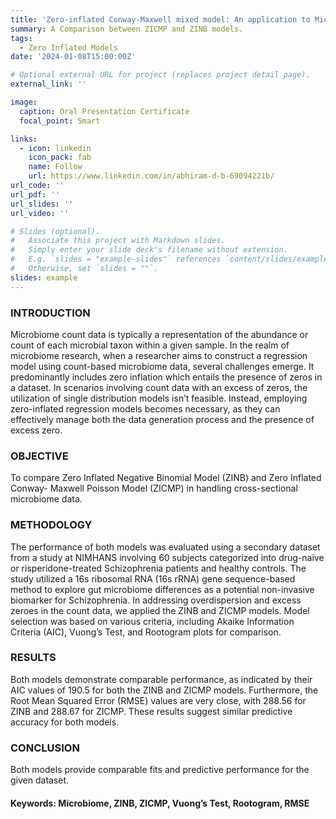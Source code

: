 ```yaml
---
title: 'Zero-inflated Conway-Maxwell mixed model: An application to Microbiome data'
summary: A Comparison between ZICMP and ZINB models.
tags:
  - Zero Inflated Models
date: '2024-01-08T15:00:00Z'

# Optional external URL for project (replaces project detail page).
external_link: ''

image:
  caption: Oral Presentation Certificate
  focal_point: Smart

links:
  - icon: linkedin
    icon_pack: fab
    name: Follow
    url: https://www.linkedin.com/in/abhiram-d-b-69094221b/
url_code: ''
url_pdf: ''
url_slides: ''
url_video: ''

# Slides (optional).
#   Associate this project with Markdown slides.
#   Simply enter your slide deck's filename without extension.
#   E.g. `slides = "example-slides"` references `content/slides/example-slides.md`.
#   Otherwise, set `slides = ""`.
slides: example
---
```


### INTRODUCTION
Microbiome count data is typically a representation of the abundance or count of each microbial taxon within a given sample. In the realm of microbiome research, when a researcher aims to construct a regression model using count-based microbiome data, several challenges emerge. It predominantly includes zero inflation which entails the presence of zeros in a dataset. In scenarios involving count data with an excess of zeros, the utilization of single distribution models isn’t feasible. Instead, employing zero-inflated regression models becomes necessary, as they can effectively manage both the data generation process and the presence of excess zero.
### OBJECTIVE
To compare Zero Inflated Negative Binomial Model (ZINB) and Zero Inflated Conway-
Maxwell Poisson Model (ZICMP) in handling cross-sectional microbiome data.
### METHODOLOGY
The performance of both models was evaluated using a secondary dataset from a study at NIMHANS involving 60 subjects categorized into drug-naïve or risperidone-treated Schizophrenia patients and healthy controls. The study utilized a 16s ribosomal RNA (16s rRNA) gene sequence-based method to explore gut microbiome differences as a potential non-invasive biomarker for Schizophrenia. In addressing overdispersion and excess zeroes in the count data, we applied the ZINB and ZICMP models. Model selection was based on various criteria, including Akaike Information Criteria (AIC), Vuong’s Test, and Rootogram plots for comparison.
### RESULTS
Both models demonstrate comparable performance, as indicated by their AIC values of 190.5 for both the ZINB and ZICMP models. Furthermore, the Root Mean Squared Error (RMSE) values are very close, with 288.56 for ZINB and 288.67 for ZICMP. These results suggest similar predictive accuracy for both models.
### CONCLUSION
Both models provide comparable fits and predictive performance for the given dataset. 
#### Keywords: Microbiome, ZINB, ZICMP, Vuong’s Test, Rootogram, RMSE
